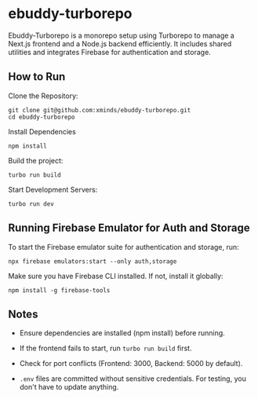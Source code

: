 # ebuddy-turborepo  
Ebuddy-Turborepo is a monorepo setup using Turborepo to manage a Next.js frontend and a Node.js backend efficiently. It includes shared utilities and integrates Firebase for authentication and storage.

## How to Run

Clone the Repository:
```
git clone git@github.com:xminds/ebuddy-turborepo.git
cd ebuddy-turborepo
```

Install Dependencies
```
npm install
```

Build the project:
```
turbo run build
```

Start Development Servers:

```
turbo run dev
```


## Running Firebase Emulator for Auth and Storage

To start the Firebase emulator suite for authentication and storage, run:

```
npx firebase emulators:start --only auth,storage
```

Make sure you have Firebase CLI installed. If not, install it globally:
```
npm install -g firebase-tools
```


## Notes

* Ensure dependencies are installed (npm install) before running.

* If the frontend fails to start, run `turbo run build` first.
* Check for port conflicts (Frontend: 3000, Backend: 5000 by default).
* `.env` files are committed without sensitive credentials. For testing, you don't have to update anything.


